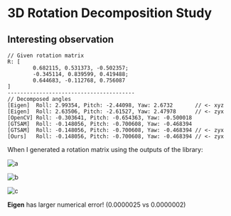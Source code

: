 # 3D Rotation Decomposition Study


## Interesting observation

```
// Given rotation matrix
R: [
        0.682115, 0.531373, -0.502357;
        -0.345114, 0.839599, 0.419488;
        0.644683, -0.112768, 0.756087
]
----------------------------------------
// Decomposed angles
[Eigen]  Roll: 2.99354, Pitch: -2.44098, Yaw: 2.6732       // <- xyz
[Eigen]  Roll: 2.63506, Pitch: -2.61527, Yaw: 2.47978      // <- zyx
[OpenCV] Roll: -0.303641, Pitch: -0.654363, Yaw: -0.500018
[GTSAM]  Roll: -0.148056, Pitch: -0.700608, Yaw: -0.468394
[GTSAM]  Roll: -0.148056, Pitch: -0.700608, Yaw: -0.468394 // <- zyx
[Ours]   Roll: -0.148056, Pitch: -0.700608, Yaw: -0.468394 // <- zyx
```

When I generated a rotation matrix using the outputs of the library:

![a](/img/rotation_eigen_xyz.png)

![b](/img/rotation_eigen_zyx.png)

![c](/img/rotation_ours_zyx.png)

**Eigen** has larger numerical error! (0.0000025 vs 0.0000002)
